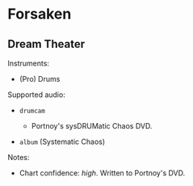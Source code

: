 # Forsaken

## Dream Theater

Instruments:

  * (Pro) Drums

Supported audio:

  * `drumcam`

    * Portnoy's sysDRUMatic Chaos DVD.

  * `album` (Systematic Chaos)

Notes:

  * Chart confidence: *high*. Written to Portnoy's DVD.

